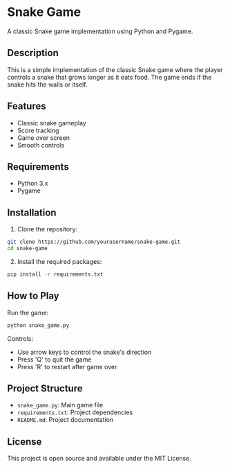 # Snake Game

A classic Snake game implementation using Python and Pygame.

## Description

This is a simple implementation of the classic Snake game where the player controls a snake that grows longer as it eats food. The game ends if the snake hits the walls or itself.

## Features

- Classic snake gameplay
- Score tracking
- Game over screen
- Smooth controls

## Requirements

- Python 3.x
- Pygame

## Installation

1. Clone the repository:
```bash
git clone https://github.com/yourusername/snake-game.git
cd snake-game
```

2. Install the required packages:
```bash
pip install -r requirements.txt
```

## How to Play

Run the game:
```bash
python snake_game.py
```

Controls:
- Use arrow keys to control the snake's direction
- Press 'Q' to quit the game
- Press 'R' to restart after game over

## Project Structure

- `snake_game.py`: Main game file
- `requirements.txt`: Project dependencies
- `README.md`: Project documentation

## License

This project is open source and available under the MIT License. 